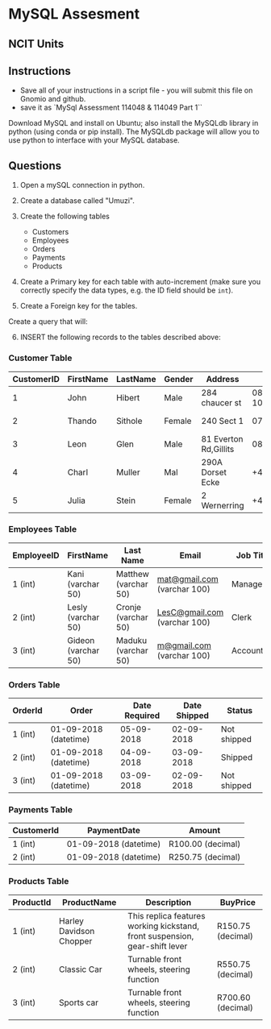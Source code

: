 
# MySQL Assesment

## NCIT Units

## Instructions
- Save all of your instructions in a script file - you will submit this file on Gnomio and github.
- save it as `MySql Assessment 114048 & 114049 Part 1``

Download MySQL and install on Ubuntu; also install the MySQLdb library in python (using conda or pip install).
The MySQLdb package will allow you to use python to interface with your MySQL database.


## Questions

1. Open a mySQL connection in python.
2. Create a database called "Umuzi".

3. Create the following tables
    - Customers
    - Employees
    - Orders
    - Payments
    - Products

4. Create a Primary key for each table with auto-increment (make sure you correctly specify the data types, e.g. the ID field should be `int`).
5. Create a Foreign key for the tables.

Create a query that will:

6. INSERT the following records to the tables described above:

### Customer Table

| CustomerID | FirstName | LastName | Gender | Address | Phone | Email | City | Country |
| --- | --- | --- | --- | --- | --- | --- | --- | --- |
| 1	| John | Hibert | Male | 284 chaucer st| 084789657 (int 10)	| john@gmail.com (varchar 100) | Johannesburg | South Africa  |
| 2 | Thando | Sithole | Female | 240 Sect 1 | 0794445584 | thando@gmail.com (varchar 100) | Cape Town | South Africa |
| 3 | Leon | Glen | Male | 81 Everton Rd,Gillits | 0820832830 | Leon@gmail.com (varchar 100) | Durban | South Africa |
| 4 | Charl | Muller | Mal | 290A Dorset Ecke | +44856872553 | Charl.muller@yahoo.com (varchar 100) | Berlin | Germany |
| 5 | Julia | Stein | Female | 2 Wernerring | +448672445058 | Js234@yahoo.com (varchar 100) | Frankfurt | Germany |



### Employees Table

| EmployeeID | FirstName | Last Name  |  Email |  Job Title |
| --- | --- | --- | --- | --- |  
| 1 (int) | Kani (varchar 50) | Matthew (varchar 50) | mat@gmail.com (varchar 100) | Manager |
| 2 (int) | Lesly (varchar 50) | Cronje (varchar 50) | LesC@gmail.com (varchar 100) | Clerk |  
| 3 (int) | Gideon (varchar 50) | Maduku (varchar 50) | m@gmail.com (varchar 100) | Accountant |


### Orders Table

| OrderId | Order | Date Required | Date Shipped | Status |  
| --- | --- | --- | --- |--- |  
| 1 (int) | 01-09-2018 (datetime) | 05-09-2018 | 02-09-2018 | Not shipped |
| 2 (int) | 01-09-2018 (datetime) | 04-09-2018 | 03-09-2018 | Shipped |  
| 3 (int) | 01-09-2018 (datetime) | 03-09-2018 | 02-09-2018 | Not shipped |  

### Payments Table

| CustomerId | PaymentDate | Amount |    
| --- | --- | --- |  
| 1 (int) | 01-09-2018 (datetime) | R100.00 (decimal) |  
| 2 (int) | 01-09-2018 (datetime) | R250.75 (decimal) |  

### Products Table

| ProductId | ProductName | Description | BuyPrice |  
| --- | --- | --- | --- |  
| 1 (int) | Harley Davidson Chopper | This replica features working kickstand, front suspension, gear-shift lever | R150.75 (decimal) |
| 2 (int) | Classic Car | Turnable front wheels, steering function | R550.75 (decimal) |  
| 3 (int) | Sports car | Turnable front wheels, steering function | R700.60 (decimal) |
